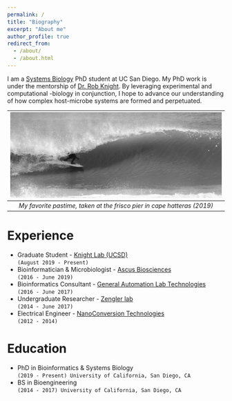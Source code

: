 ```yaml
---
permalink: /
title: "Biography"
excerpt: "About me"
author_profile: true
redirect_from: 
  - /about/
  - /about.html
---
```


I am a [Systems Biology](https://bioinformatics.ucsd.edu/) PhD student at UC San Diego. My PhD work is under the mentorship of [Dr. Rob Knight](https://knightlab.ucsd.edu/). By leveraging experimental and computational -biology in conjunction, I hope to advance our understanding of how complex host-microbe systems are formed and perpetuated. 

| ![surfing](/images/surfing_crop_more.png) | 
|:--:| 
| *My favorite pastime, taken at the frisco pier in cape hatteras (2019)* |

Experience
======
* Graduate Student - [Knight Lab (UCSD)](https://knightlab.ucsd.edu/)  <br /> `(August 2019 - Present)`
* Bioinformatician & Microbiologist - [Ascus Biosciences](https://ascusbiosciences.com/) <br /> `(2016 - June 2019)`
* Bioinformatics Consultant - [General Automation Lab Technologies](https://www.galt-inc.com/)  <br /> `(2016 - June 2017)`
* Undergraduate Researcher - [Zengler lab](https://www.zenglerlab.com/)  <br /> `(2014 - June 2017)`
* Electrical Engineer - [NanoConversion Technologies](https://www.crunchbase.com/organization/nanoconversion-technologies#section-overview)  <br /> `(2012 - 2014)`

Education
======
* PhD in Bioinformatics & Systems Biology  <br /> `(2019 - Present) University of California, San Diego, CA`
* BS in Bioengineering  <br /> `(2014 - 2017) University of California, San Diego, CA`
